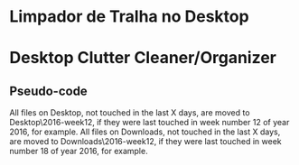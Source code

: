 # Limpador de Tralha no Desktop
# Desktop Clutter Cleaner/Organizer


## Pseudo-code

All files on Desktop, not touched in the last X days, are moved to Desktop\2016-week12, if they were last touched in week number 12 of year 2016, for example.
All files on Downloads, not touched in the last X days, are moved to Downloads\2016-week12, if they were last touched in week number 18 of year 2016, for example.




